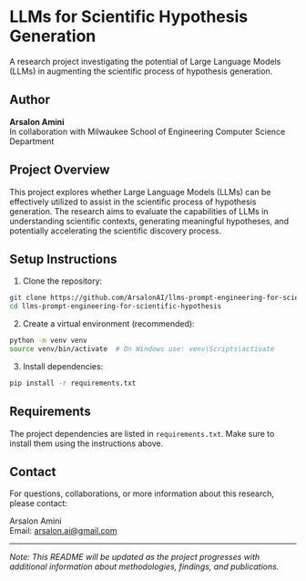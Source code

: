 # LLMs for Scientific Hypothesis Generation

A research project investigating the potential of Large Language Models (LLMs) in augmenting the scientific process of hypothesis generation.

## Author
**Arsalon Amini**  
In collaboration with Milwaukee School of Engineering Computer Science Department

## Project Overview
This project explores whether Large Language Models (LLMs) can be effectively utilized to assist in the scientific process of hypothesis generation. The research aims to evaluate the capabilities of LLMs in understanding scientific contexts, generating meaningful hypotheses, and potentially accelerating the scientific discovery process.

## Setup Instructions

1. Clone the repository:
```bash
git clone https://github.com/ArsalonAI/llms-prompt-engineering-for-scientific-hypothesis.git
cd llms-prompt-engineering-for-scientific-hypothesis
```

2. Create a virtual environment (recommended):
```bash
python -m venv venv
source venv/bin/activate  # On Windows use: venv\Scripts\activate
```

3. Install dependencies:
```bash
pip install -r requirements.txt
```

## Requirements
The project dependencies are listed in `requirements.txt`. Make sure to install them using the instructions above.

## Contact
For questions, collaborations, or more information about this research, please contact:

Arsalon Amini  
Email: arsalon.ai@gmail.com


---
*Note: This README will be updated as the project progresses with additional information about methodologies, findings, and publications.*

